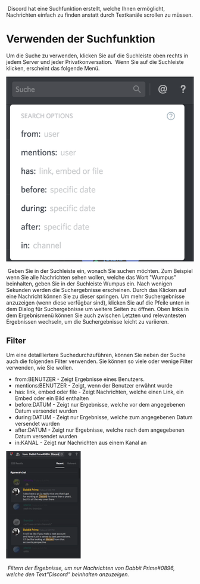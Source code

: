<!-- TITLE: Suche -->
​
Discord hat eine Suchfunktion erstellt, welche Ihnen ermöglicht, Nachrichten einfach zu finden anstatt durch Textkanäle scrollen zu müssen.
# Verwenden der Suchfunktion
Um die Suche zu verwenden, klicken Sie auf die Suchleiste oben rechts in jedem Server und jeder Privatkonversation.
​
Wenn Sie auf die Suchleiste klicken, erscheint das folgende Menü.
​

![Search De 1](/uploads/search/search-de-1.png "Search De 1")

​
Geben Sie in der Suchleiste ein, wonach Sie suchen möchten. Zum Beispiel wenn Sie alle Nachrichten sehen wollen, welche das Wort "Wumpus" beinhalten, geben Sie in der Suchleiste Wumpus ein. Nach wenigen Sekunden werden die Suchergebnisse erscheinen. Durch das Klicken auf eine Nachricht können Sie zu dieser springen. Um mehr Suchergebnisse anzuzeigen (wenn diese verfügbar sind), klicken Sie auf die Pfeile unten in dem Dialog für Suchergebnisse um weitere Seiten zu öffnen. Oben links in dem Ergebnismenü können Sie auch zwischen Letzten und relevantesten Ergebnissen wechseln, um die Suchergebnisse leicht zu variieren.
## Filter
Um eine detailliertere Suchedurchzuführen, können Sie neben der Suche auch die folgenden Filter verwenden. Sie können so viele oder wenige Filter verwenden, wie Sie wollen.
​
* from:BENUTZER - Zeigt Ergebnisse eines Benutzers.
* mentions:BENUTZER - Zeigt, wenn der Benutzer erwähnt wurde
* has: link, embed oder file - Zeigt Nachrichten, welche einen Link, ein Embed oder ein Bild enthalten
* before:DATUM - Zeigt nur Ergebnisse, welche vor dem angegebenen Datum versendet wurden
* during:DATUM - Zeigt nur Ergebnisse, welche zum angegebenen Datum versendet wurden
* after:DATUM - Zeigt nur Ergebnisse, welche nach dem angegebenen Datum versendet wurden
* in:KANAL - Zeigt nur Nachrichten aus einem Kanal an
​

![Search 2](/uploads/search/search-2.png "Search 2")

​
*Filtern der Ergebnisse, um nur Nachrichten von Dabbit Prime#0896, welche den Text"Discord" beinhalten anzuzeigen.*